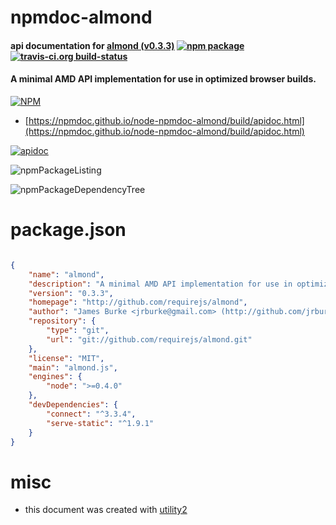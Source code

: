 # npmdoc-almond

#### api documentation for  [almond (v0.3.3)](http://github.com/requirejs/almond)  [![npm package](https://img.shields.io/npm/v/npmdoc-almond.svg?style=flat-square)](https://www.npmjs.org/package/npmdoc-almond) [![travis-ci.org build-status](https://api.travis-ci.org/npmdoc/node-npmdoc-almond.svg)](https://travis-ci.org/npmdoc/node-npmdoc-almond)

#### A minimal AMD API implementation for use in optimized browser builds.

[![NPM](https://nodei.co/npm/almond.png?downloads=true&downloadRank=true&stars=true)](https://www.npmjs.com/package/almond)

- [https://npmdoc.github.io/node-npmdoc-almond/build/apidoc.html](https://npmdoc.github.io/node-npmdoc-almond/build/apidoc.html)

[![apidoc](https://npmdoc.github.io/node-npmdoc-almond/build/screenCapture.buildCi.browser.%252Ftmp%252Fbuild%252Fapidoc.html.png)](https://npmdoc.github.io/node-npmdoc-almond/build/apidoc.html)

![npmPackageListing](https://npmdoc.github.io/node-npmdoc-almond/build/screenCapture.npmPackageListing.svg)

![npmPackageDependencyTree](https://npmdoc.github.io/node-npmdoc-almond/build/screenCapture.npmPackageDependencyTree.svg)



# package.json

```json

{
    "name": "almond",
    "description": "A minimal AMD API implementation for use in optimized browser builds.",
    "version": "0.3.3",
    "homepage": "http://github.com/requirejs/almond",
    "author": "James Burke <jrburke@gmail.com> (http://github.com/jrburke)",
    "repository": {
        "type": "git",
        "url": "git://github.com/requirejs/almond.git"
    },
    "license": "MIT",
    "main": "almond.js",
    "engines": {
        "node": ">=0.4.0"
    },
    "devDependencies": {
        "connect": "^3.3.4",
        "serve-static": "^1.9.1"
    }
}
```



# misc
- this document was created with [utility2](https://github.com/kaizhu256/node-utility2)

